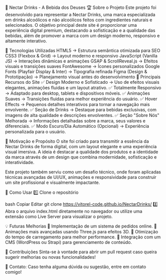 🍹 Nectar Drinks - A Bebida dos Deuses
🏆 Sobre o Projeto
Este projeto foi desenvolvido para representar a Nectar Drinks, uma marca especializada em drinks alcoólicos e não alcoólicos feitos com ingredientes naturais e selecionados. O objetivo principal deste site é proporcionar uma experiência digital premium, destacando a sofisticação e a qualidade das bebidas, além de promover a marca com um design moderno, responsivo e altamente interativo.

🚀 Tecnologias Utilizadas
HTML5 → Estrutura semântica otimizada para SEO
CSS3 (Flexbox & Grid) → Layout moderno e responsivo
JavaScript (Vanilla JS) → Interações dinâmicas e animações
GSAP & ScrollReveal.js → Efeitos visuais e transições suaves
FontAwesome → Ícones personalizados
Google Fonts (Playfair Display & Inter) → Tipografia refinada
Figma (Design & Prototipação) → Planejamento visual antes do desenvolvimento
🎨 Principais Recursos do Site
✅ Design Moderno e Sofisticado → Uso de efeitos visuais elegantes, animações fluidas e um layout atrativo.
✅ Totalmente Responsivo → Adaptado para desktop, tablets e dispositivos móveis.
✅ Animações Suaves → Transições fluidas para melhor experiência do usuário.
✅ Hover Effects → Pequenos detalhes interativos para tornar a navegação mais envolvente.
✅ Seção de Drinks → Destaque para bebidas exclusivas, com imagens de alta qualidade e descrições envolventes.
✅ Seção "Sobre Nós" Melhorada → Informações detalhadas sobre a marca, seus valores e diferenciais.
✅ Modo Escuro/Dia Automático (Opcional) → Experiência personalizada para o usuário.

📌 Motivação e Propósito
O site foi criado para transmitir a essência da Nectar Drinks de forma digital, com um layout elegante e uma experiência visual imersiva. A ideia é destacar a qualidade dos produtos e a identidade da marca através de um design que combina modernidade, sofisticação e interatividade.

Este projeto também serviu como um desafio técnico, onde foram aplicadas técnicas avançadas de UI/UX, animações e responsividade para construir um site profissional e visualmente impactante.

📂 Como Usar
1️⃣ Clone o repositório

bash
Copiar
Editar
git clone https://vitorel-code.github.io/NectarDrinks/
2️⃣ Abra o arquivo index.html diretamente no navegador ou utilize uma extensão como Live Server para visualizar o projeto.

💡 Futuras Melhorias
🔹 Implementação de um sistema de pedidos online.
🔹 Animações mais avançadas usando Three.js para efeitos 3D.
🔹 Otimização do tempo de carregamento para melhor performance.
🔹 Integração com um CMS (WordPress ou Strapi) para gerenciamento de conteúdo.

🤝 Contribuições
Sinta-se à vontade para abrir um pull request caso queira sugerir melhorias ou novas funcionalidades!

📩 Contato: Caso tenha alguma dúvida ou sugestão, entre em contato comigo!
